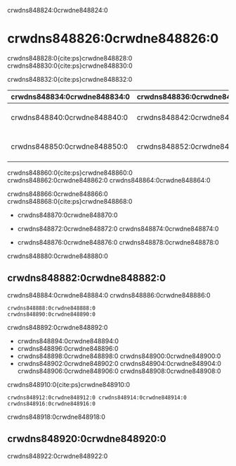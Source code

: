 crwdns848824:0crwdne848824:0
# crwdns848826:0crwdne848826:0

crwdns848828:0{cite:ps}crwdne848828:0 crwdns848830:0{cite:ps}crwdne848830:0

crwdns848832:0{cite:ps}crwdne848832:0

| crwdns848834:0crwdne848834:0 | crwdns848836:0crwdne848836:0 | crwdns848838:0crwdne848838:0                                                           |
| ---------------------------- | ---------------------------- | -------------------------------------------------------------------------------------- |
| crwdns848840:0crwdne848840:0 | crwdns848842:0crwdne848842:0 | crwdns848844:0crwdne848844:0 crwdns848846:0crwdne848846:0 crwdns848848:0crwdne848848:0 |
| crwdns848850:0crwdne848850:0 | crwdns848852:0crwdne848852:0 | crwdns848854:0crwdne848854:0 crwdns848856:0crwdne848856:0 crwdns848858:0crwdne848858:0 |

crwdns848860:0{cite:ps}crwdne848860:0 crwdns848862:0crwdne848862:0 crwdns848864:0crwdne848864:0

crwdns848866:0crwdne848866:0 crwdns848868:0{cite:ps}crwdne848868:0

- crwdns848870:0crwdne848870:0

- crwdns848872:0crwdne848872:0 crwdns848874:0crwdne848874:0

- crwdns848876:0crwdne848876:0 crwdns848878:0crwdne848878:0

crwdns848880:0crwdne848880:0
## crwdns848882:0crwdne848882:0

crwdns848884:0crwdne848884:0 crwdns848886:0crwdne848886:0


```{figure} ../../figures/reproducible-matrix.jpg
crwdns848888:0crwdne848888:0
crwdns848890:0crwdne848890:0
```

crwdns848892:0crwdne848892:0

- crwdns848894:0crwdne848894:0
- crwdns848896:0crwdne848896:0
- crwdns848898:0crwdne848898:0 crwdns848900:0crwdne848900:0
- crwdns848902:0crwdne848902:0 crwdns848904:0crwdne848904:0 crwdns848906:0crwdne848906:0 crwdns848908:0crwdne848908:0

crwdns848910:0{cite:ps}crwdne848910:0

```{figure} ../../figures/reproducible-definition-grid.jpg
crwdns848912:0crwdne848912:0 crwdns848914:0crwdne848914:0 crwdns848916:0crwdne848916:0
```

crwdns848918:0crwdne848918:0
## crwdns848920:0crwdne848920:0

crwdns848922:0crwdne848922:0
